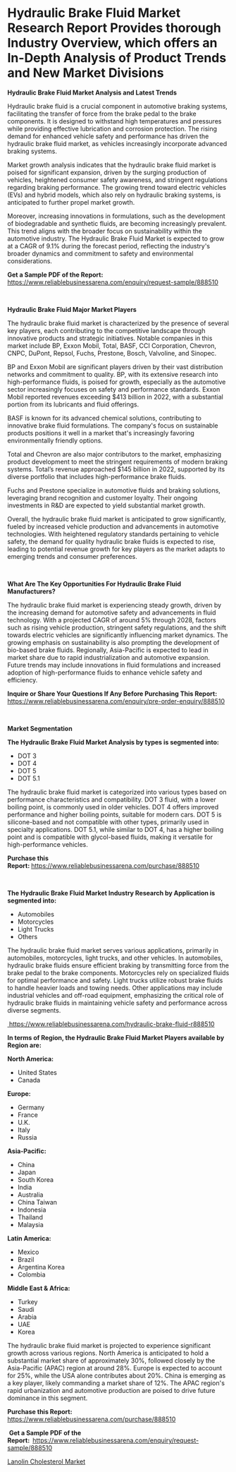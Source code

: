 <p><h1>Hydraulic Brake Fluid Market Research Report Provides thorough Industry Overview, which offers an In-Depth Analysis of Product Trends and New Market Divisions</h1></p><p><strong>Hydraulic Brake Fluid Market Analysis and Latest Trends</strong></p>
<p><p>Hydraulic brake fluid is a crucial component in automotive braking systems, facilitating the transfer of force from the brake pedal to the brake components. It is designed to withstand high temperatures and pressures while providing effective lubrication and corrosion protection. The rising demand for enhanced vehicle safety and performance has driven the hydraulic brake fluid market, as vehicles increasingly incorporate advanced braking systems.</p><p>Market growth analysis indicates that the hydraulic brake fluid market is poised for significant expansion, driven by the surging production of vehicles, heightened consumer safety awareness, and stringent regulations regarding braking performance. The growing trend toward electric vehicles (EVs) and hybrid models, which also rely on hydraulic braking systems, is anticipated to further propel market growth.</p><p>Moreover, increasing innovations in formulations, such as the development of biodegradable and synthetic fluids, are becoming increasingly prevalent. This trend aligns with the broader focus on sustainability within the automotive industry. The Hydraulic Brake Fluid Market is expected to grow at a CAGR of 9.1% during the forecast period, reflecting the industry's broader dynamics and commitment to safety and environmental considerations.</p></p>
<p><strong>Get a Sample PDF of the Report:&nbsp;</strong> <a href="https://www.reliablebusinessarena.com/enquiry/request-sample/888510?utm_campaign=1871&utm_medium=2&utm_source=Github&utm_content=ia&utm_term=01042025&utm_id=hydraulic-brake-fluid">https://www.reliablebusinessarena.com/enquiry/request-sample/888510</a></p>
<p>&nbsp;</p>
<p><strong>Hydraulic Brake Fluid Major Market Players</strong></p>
<p><p>The hydraulic brake fluid market is characterized by the presence of several key players, each contributing to the competitive landscape through innovative products and strategic initiatives. Notable companies in this market include BP, Exxon Mobil, Total, BASF, CCI Corporation, Chevron, CNPC, DuPont, Repsol, Fuchs, Prestone, Bosch, Valvoline, and Sinopec. </p><p>BP and Exxon Mobil are significant players driven by their vast distribution networks and commitment to quality. BP, with its extensive research into high-performance fluids, is poised for growth, especially as the automotive sector increasingly focuses on safety and performance standards. Exxon Mobil reported revenues exceeding $413 billion in 2022, with a substantial portion from its lubricants and fluid offerings.</p><p>BASF is known for its advanced chemical solutions, contributing to innovative brake fluid formulations. The company's focus on sustainable products positions it well in a market that's increasingly favoring environmentally friendly options. </p><p>Total and Chevron are also major contributors to the market, emphasizing product development to meet the stringent requirements of modern braking systems. Total’s revenue approached $145 billion in 2022, supported by its diverse portfolio that includes high-performance brake fluids.</p><p>Fuchs and Prestone specialize in automotive fluids and braking solutions, leveraging brand recognition and customer loyalty. Their ongoing investments in R&D are expected to yield substantial market growth.</p><p>Overall, the hydraulic brake fluid market is anticipated to grow significantly, fueled by increased vehicle production and advancements in automotive technologies. With heightened regulatory standards pertaining to vehicle safety, the demand for quality hydraulic brake fluids is expected to rise, leading to potential revenue growth for key players as the market adapts to emerging trends and consumer preferences.</p></p>
<p>&nbsp;</p>
<p><strong>What Are The Key Opportunities For Hydraulic Brake Fluid Manufacturers?</strong></p>
<p><p>The hydraulic brake fluid market is experiencing steady growth, driven by the increasing demand for automotive safety and advancements in fluid technology. With a projected CAGR of around 5% through 2028, factors such as rising vehicle production, stringent safety regulations, and the shift towards electric vehicles are significantly influencing market dynamics. The growing emphasis on sustainability is also prompting the development of bio-based brake fluids. Regionally, Asia-Pacific is expected to lead in market share due to rapid industrialization and automotive expansion. Future trends may include innovations in fluid formulations and increased adoption of high-performance fluids to enhance vehicle safety and efficiency.</p></p>
<p><strong>Inquire or Share Your Questions If Any Before Purchasing This Report:</strong> <a href="https://www.reliablebusinessarena.com/enquiry/pre-order-enquiry/888510?utm_campaign=1871&utm_medium=2&utm_source=Github&utm_content=ia&utm_term=01042025&utm_id=hydraulic-brake-fluid">https://www.reliablebusinessarena.com/enquiry/pre-order-enquiry/888510</a></p>
<p>&nbsp;</p>
<p><strong>Market Segmentation</strong></p>
<p><strong>The Hydraulic Brake Fluid Market Analysis by types is segmented into:</strong></p>
<p><ul><li>DOT 3</li><li>DOT 4</li><li>DOT 5</li><li>DOT 5.1</li></ul></p>
<p><p>The hydraulic brake fluid market is categorized into various types based on performance characteristics and compatibility. DOT 3 fluid, with a lower boiling point, is commonly used in older vehicles. DOT 4 offers improved performance and higher boiling points, suitable for modern cars. DOT 5 is silicone-based and not compatible with other types, primarily used in specialty applications. DOT 5.1, while similar to DOT 4, has a higher boiling point and is compatible with glycol-based fluids, making it versatile for high-performance vehicles.</p></p>
<p><strong>Purchase this Report:&nbsp;</strong><a href="https://www.reliablebusinessarena.com/purchase/888510?utm_campaign=1871&utm_medium=2&utm_source=Github&utm_content=ia&utm_term=01042025&utm_id=hydraulic-brake-fluid">https://www.reliablebusinessarena.com/purchase/888510</a></p>
<p>&nbsp;</p>
<p><strong>The Hydraulic Brake Fluid Market Industry Research by Application is segmented into:</strong></p>
<p><ul><li>Automobiles</li><li>Motorcycles</li><li>Light Trucks</li><li>Others</li></ul></p>
<p><p>The hydraulic brake fluid market serves various applications, primarily in automobiles, motorcycles, light trucks, and other vehicles. In automobiles, hydraulic brake fluids ensure efficient braking by transmitting force from the brake pedal to the brake components. Motorcycles rely on specialized fluids for optimal performance and safety. Light trucks utilize robust brake fluids to handle heavier loads and towing needs. Other applications may include industrial vehicles and off-road equipment, emphasizing the critical role of hydraulic brake fluids in maintaining vehicle safety and performance across diverse segments.</p></p>
<p><a href="https://www.reliablebusinessarena.com/hydraulic-brake-fluid-r888510?utm_campaign=1871&utm_medium=2&utm_source=Github&utm_content=ia&utm_term=01042025&utm_id=hydraulic-brake-fluid">&nbsp;https://www.reliablebusinessarena.com/hydraulic-brake-fluid-r888510</a></p>
<p><strong>In terms of Region, the Hydraulic Brake Fluid Market Players available by Region are:</strong></p>
<p>
    <p> <strong> North America: </strong>
        <ul>
            <li>United States</li>
            <li>Canada</li>
        </ul>
        </p> 
    <p> <strong> Europe: </strong>
        <ul>
            <li>Germany</li>
            <li>France</li>
            <li>U.K.</li>
            <li>Italy</li>
            <li>Russia</li>
        </ul>
        </p> 
    <p> <strong> Asia-Pacific: </strong>
        <ul>
            <li>China</li>
            <li>Japan</li>
            <li>South Korea</li>
            <li>India</li>
            <li>Australia</li>
            <li>China Taiwan</li>
            <li>Indonesia</li>
            <li>Thailand</li>
            <li>Malaysia</li>
        </ul>
        </p> 
    <p> <strong> Latin America: </strong>
        <ul>
            <li>Mexico</li>
            <li>Brazil</li>
            <li>Argentina Korea</li>
            <li>Colombia</li>
        </ul>
        </p> 
    <p> <strong> Middle East & Africa: </strong>
        <ul>
            <li>Turkey</li>
            <li>Saudi</li>
            <li>Arabia</li>
            <li>UAE</li>
            <li>Korea</li>
        </ul>
    </p>
    </p>
<p><p>The hydraulic brake fluid market is projected to experience significant growth across various regions. North America is anticipated to hold a substantial market share of approximately 30%, followed closely by the Asia-Pacific (APAC) region at around 28%. Europe is expected to account for 25%, while the USA alone contributes about 20%. China is emerging as a key player, likely commanding a market share of 12%. The APAC region's rapid urbanization and automotive production are poised to drive future dominance in this segment.</p></p>
<p><strong>Purchase this Report: </strong><a href="https://www.reliablebusinessarena.com/purchase/888510?utm_campaign=1871&utm_medium=2&utm_source=Github&utm_content=ia&utm_term=01042025&utm_id=hydraulic-brake-fluid">https://www.reliablebusinessarena.com/purchase/888510</a></p>
<p>&nbsp;<strong>Get a Sample PDF of the Report:&nbsp;&nbsp;</strong><a href="https://www.reliablebusinessarena.com/enquiry/request-sample/888510?utm_campaign=1871&utm_medium=2&utm_source=Github&utm_content=ia&utm_term=01042025&utm_id=hydraulic-brake-fluid">https://www.reliablebusinessarena.com/enquiry/request-sample/888510</a></p>
<p><strong></strong></p>
<p><p><a href="https://github.com/marloy8/Market-Research-Report-List-7/blob/main/lanolin-cholesterol-market.md?utm_campaign=1871&utm_medium=2&utm_source=Github&utm_content=ia&utm_term=01042025&utm_id=hydraulic-brake-fluid">Lanolin Cholesterol Market</a></p></p>